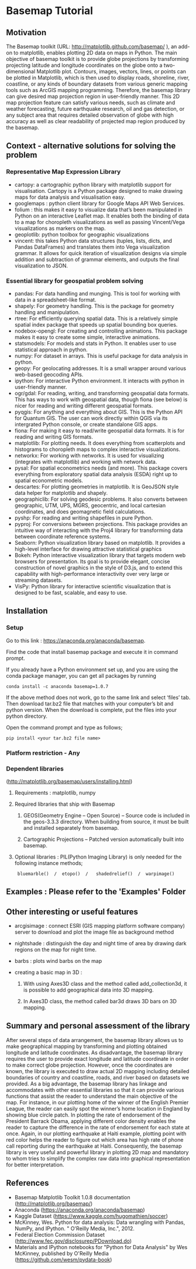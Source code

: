 # Basemap Tutorial

## Motivation
The Basemap toolkit (URL: http://matplotlib.github.com/basemap/ ), an add-on to matplotlib, enables plotting 2D data on maps in Python. 
The main objective of basemap toolkit is to provide globe projections by transforming projecting latitude and longitude coordinates on the globe onto a two-dimensional Matplotlib plot. 
Contours, images, vectors, lines, or points can be plotted in Matplotlib, which is then used to display roads, shoreline, river, coastline, or any kinds of boundary datasets from various generic mapping tools such as ArcGIS mapping programming.
Therefore, the basemap library can give desired map projection region in user-friendly manner. 
This 2D map projection feature can satisfy various needs, such as climate and weather forecasting, future earthquake research, oil and gas detection, or any subject area that requires detailed observation of globe with high accuracy as well as clear readability of projected map region produced by the basemap.


## Context - alternative solutions for solving the problem

### Representative Map Expression Library
- cartopy: a cartographic python library with matplotlib support for visualisation. Cartopy is a Python package designed to make drawing maps for data analysis and visualisation easy.
- googlemaps : python client library for Google Maps API Web Services.
- folium : this makes it easy to visualize data that’s been manipulated in Python on an interactive Leaflet map. It enables both the binding of data to a map for choropleth visualizations as well as passing Vincent/Vega visualizations as markers on the map.
- geoplotlib: python toolbox for geographic visualizations
- vincent: this takes Python data structures (tuples, lists, dicts, and Pandas DataFrames) and translates them into Vega visualization grammar. It allows for quick iteration of visualization designs via simple addition and subtraction of grammar elements, and outputs the final visualization to JSON.

### Essential library for geospatial problem solving
- pandas: For data handling and munging. This is tool for working with data in a spreadsheet-like format. 
- shapely: For geometry handling. This is the package for geometry handling and manipulation.
- rtree: For efficiently querying spatial data. This is a relatively simple spatial index package that speeds up spatial bounding box queries.
- nodebox-opengl: For creating and controlling animations. This package makes it easy to create some simple, interactive animations.
- statsmodels: For models and stats in Python. It enables user to use statistical approach in python.    
- numpy: For dataset in arrays. This is useful package for data analysis in python. 
- geopy: For geolocating addresses. It is a small wrapper around various web-based geocoding APIs.
- ipython: For interactive Python environment. It interacts with python in user-friendly manner.
- ogr/gdal: For reading, writing, and transforming geospatial data formats. This has ways to work with geospatial data, though fiona (see below) is nicer for reading and writing different geospatial formats.
- pyqgis: For anything and everything about GIS. This is the Python API for Quantum GIS. The user can work directly within QGIS via its intergrated Python console, or create standalone GIS apps.
- fiona: For making it easy to read/write geospatial data formats. It is for reading and writing GIS formats.
- matplotlib: For plotting needs. It does everything from scatterplots and histograms to choropleth maps to complex interactive visualizations.
- networkx: For working with networks. It is used for visualizing (integrates with matplotlib) and working with network data.
- pysal: For spatial econometrics needs (and more). This package covers everything from exploratory spatial data analysis (ESDA) right up to spatial econometric models.
- descartes: For plotting geometries in matplotlib. It is GeoJSON style data helper for matplotlib and shapely.
- geographiclib: For solving geodesic problems. It also converts between geographic, UTM, UPS, MGRS, geocentric, and local cartesian coordinates, and does geomagnetic field calculations.
- pyshp: For reading and writing shapefiles in pure Python.
- pyproj: For conversions between projections. This package provides an intuitive way of interacting with the Proj4 library for transforming data between coordinate reference systems.
- Seaborn: Python visualization library based on matplotlib. It provides a high-level interface for drawing attractive statistical graphics
- Bokeh: Python interactive visualization library that targets modern web browsers for presentation. Its goal is to provide elegant, concise construction of novel graphics in the style of D3.js, and to extend this capability with high-performance interactivity over very large or streaming datasets. 
- VisPy: Python library for interactive scientific visualization that is designed to be fast, scalable, and easy to use.


## Installation

### Setup
Go to this link : https://anaconda.org/anaconda/basemap. 

Find the code that install basemap package and execute it in command prompt. 

If you already have a Python environment set up, and you are using the conda package manager, you can get all packages by running

    conda install -c anaconda basemap=1.0.7

If the above method does not work, go to the same link and select ‘files’ tab. Then download tar.bz2 file that matches with your computer’s bit and python version. When the download is complete, put the files into your python directory.

Open the command prompt and type as follows;

    pip install <your tar.bz2 file name>

### Platform restriction - Any

### Dependent libraries 
(http://matplotlib.org/basemap/users/installing.html)

1. Requirements : matplotlib, numpy
2. Required libraries that ship with Basemap

    1) GEOS(Geometry Engine – Open Source) – Source code is included in the geos-3.3.3 directory. When building from source, it  must be built and installed separately from basemap.
    
    2) Cartographic Projections – Patched version automatically built into basemap.
    
3. Optional libraries : PIL(Python Imaging Library) is only needed for the following instance methods;

        bluemarble()  /  etopo()  /   shadedrelief()  /  warpimage()

## Examples : Please refer to the 'Examples' Folder

## Other interesting or useful features
- arcgisimage : connect ESRI (GIS mapping platform software company) server to download and plot the image file as background method

- nightshade : distinguish the day and night time of area by drawing dark regions on the map for night time. 

- barbs : plots wind barbs on the map 

- creating a basic map in 3D :

    1) With using Axes3D class and the method called add_collection3d, it is possible to add geographical data into 3D mapping.
    
    2) In Axes3D class, the method called bar3d draws 3D bars on 3D mapping.

## Summary and personal assessment of the library

After several steps of data arrangement, the basemap library allows us to make geographical mapping by transforming and plotting obtained longitude and latitude coordinates. As disadvantage, the basemap library requires the user to provide exact longitude and latitude coordinate in order to make correct globe projection. However, once the coordinates are known, the library is executed to draw actual 2D mapping including detailed boundaries of country and coastline, roads, and river based on datasets we provided. 
As a big advantage, the basemap library has linkage and accommodates with other essential libraries so that it can provide various functions that assist the reader to understand the main objective of the map. For instance, in our plotting home of the winner of the English Premier League, the reader can easily spot the winner’s home location in England by showing blue circle patch. In plotting the rate of endorsement of the President Barrack Obama, applying different color density enables the reader to capture the difference in the rate of endorsement for each state at once. Again, in our plotting earthquake at Haiti example, plotting point with red color helps the reader to figure out which area has high rate of phone call reporting during the earthquake at Haiti.
Consequently, the basemap library is very useful and powerful library in plotting 2D map and mandatory to whom tries to simplify the complex raw data into graphical representation for better interpretation.

## References
- Basemap Matplotlib Toolkit 1.0.8 documentation (http://matplotlib.org/basemap/)
- Anaconda (https://anaconda.org/anaconda/basemap)
- Kaggle Dataset (https://www.kaggle.com/hugomathien/soccer)
- McKinney, Wes. Python for data analysis: Data wrangling with Pandas, NumPy, and IPython. " O'Reilly Media, Inc.", 2012.
- Federal Election Commission Dataset (http://www.fec.gov/disclosurep/PDownload.do)
- Materials and IPython notebooks for "Python for Data Analysis" by Wes McKinney, published by O'Reilly Media (https://github.com/wesm/pydata-book)
